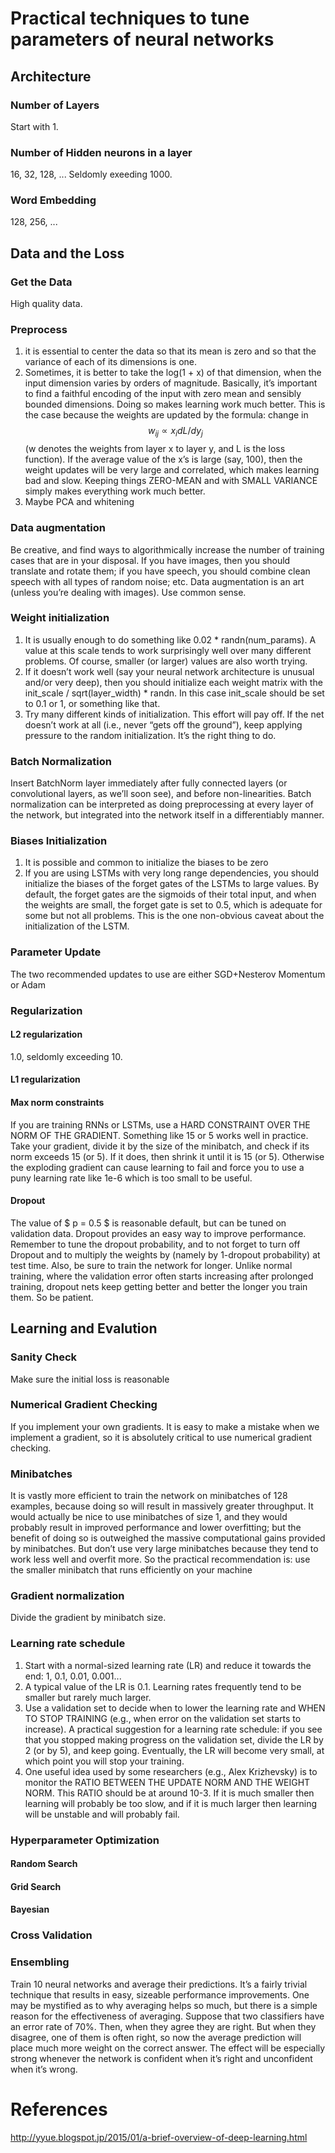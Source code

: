 # Practical techniques to tune parameters of neural networks


## Architecture

### Number of Layers
Start with 1.

### Number of Hidden neurons in a layer
16, 32, 128, ...
Seldomly exeeding 1000.

### Word Embedding
128, 256, ...

## Data and the Loss

### Get the Data
High quality data.

### Preprocess
1. it is essential to center the data so that its mean is zero and so that the variance of each of its dimensions is one. 
2. Sometimes, it is better to take the log(1 + x) of that dimension, when the input dimension varies by orders of magnitude. 
Basically, it’s important to find a faithful encoding of the input with zero mean and sensibly bounded dimensions. Doing so makes learning work much better. This is the case because the weights are updated by the formula: change in $$w_{ij} \propto x_idL/dy_j$$ (w denotes the weights from layer x to layer y, and L is the loss function). If the average value of the x’s is large (say, 100), then the weight updates will be very large and correlated, which makes learning bad and slow. Keeping things ZERO-MEAN and with SMALL VARIANCE simply makes everything work much better.
3. Maybe PCA and whitening

### Data augmentation
Be creative, and find ways to algorithmically increase the number of training cases that are in your disposal. If you have images, then you should translate and rotate them; if you have speech, you should combine clean speech with all types of random noise; etc. Data augmentation is an art (unless you’re dealing with images). Use common sense.

### Weight initialization
1. It is usually enough to do something like 0.02 * randn(num_params). A value at this scale tends to work surprisingly well over many different problems. Of course, smaller (or larger) values are also worth trying.
2. If it doesn’t work well (say your neural network architecture is unusual and/or very deep), then you should initialize each weight matrix with the init_scale / sqrt(layer_width) * randn. In this case init_scale should be set to 0.1 or 1, or something like that.
3. Try many different kinds of initialization. This effort will pay off. If the net doesn’t work at all (i.e., never “gets off the ground”), keep applying pressure to the random initialization. It’s the right thing to do.

### Batch Normalization
Insert BatchNorm layer immediately after fully connected layers (or convolutional layers, as we’ll soon see), and before non-linearities. Batch normalization can be interpreted as doing preprocessing at every layer of the network, but integrated into the network itself in a differentiably manner.

### Biases Initialization
1. It is possible and common to initialize the biases to be zero
2. If you are using LSTMs with very long range dependencies, you should initialize the biases of the forget gates of the LSTMs to large values. By default, the forget gates are the sigmoids of their total input, and when the weights are small, the forget gate is set to 0.5, which is adequate for some but not all problems. This is the one non-obvious caveat about the initialization of the LSTM.

### Parameter Update
The two recommended updates to use are either SGD+Nesterov Momentum or Adam


### Regularization

#### L2 regularization
1.0, seldomly exceeding 10.

#### L1 regularization

#### Max norm constraints
If you are training RNNs or LSTMs, use a HARD CONSTRAINT OVER THE NORM OF THE GRADIENT. Something like 15 or 5 works well in practice. Take your gradient, divide it by the size of the minibatch, and check if its norm exceeds 15 (or 5). If it does, then shrink it until it is 15 (or 5). Otherwise the exploding gradient can cause learning to fail and force you to use a puny learning rate like 1e-6 which is too small to be useful.

#### Dropout
The value of $ p = 0.5 $ is reasonable default, but can be tuned on validation data.
Dropout provides an easy way to improve performance. Remember to tune the dropout probability, and to not forget to turn off Dropout and to multiply the weights by (namely by 1-dropout probability) at test time. Also, be sure to train the network for longer. Unlike normal training, where the validation error often starts increasing after prolonged training, dropout nets keep getting better and better the longer you train them. So be patient.

## Learning and Evalution

### Sanity Check
Make sure the initial loss is reasonable

### Numerical Gradient Checking
If you implement your own gradients. It is easy to make a mistake when we implement a gradient, so it is absolutely critical to use numerical gradient checking. 

### Minibatches
It is vastly more efficient to train the network on minibatches of 128 examples, because doing so will result in massively greater throughput. 
It would actually be nice to use minibatches of size 1, and they would probably result in improved performance and lower overfitting; but the benefit of doing so is outweighed the massive computational gains provided by minibatches. But don’t use very large minibatches because they tend to work less well and overfit more. So the practical recommendation is: use the smaller minibatch that runs efficiently on your machine

### Gradient normalization
Divide the gradient by minibatch size.

### Learning rate schedule
1. Start with a normal-sized learning rate (LR) and reduce it towards the end: 1, 0.1, 0.01, 0.001...
2. A typical value of the LR is 0.1. Learning rates frequently tend to be smaller but rarely much larger.
3. Use a validation set to decide when to lower the learning rate and WHEN TO STOP TRAINING (e.g., when error on the validation set starts to increase). A practical suggestion for a learning rate schedule: if you see that you stopped making progress on the validation set, divide the LR by 2 (or by 5), and keep going. Eventually, the LR will become very small, at which point you will stop your training. 
4. One useful idea used by some researchers (e.g., Alex Krizhevsky) is to monitor the RATIO BETWEEN THE UPDATE NORM AND THE WEIGHT NORM. This RATIO should be at around 10-3. If it is much smaller then learning will probably be too slow, and if it is much larger then learning will be unstable and will probably fail.

### Hyperparameter Optimization

#### Random Search
#### Grid Search
#### Bayesian

### Cross Validation

### Ensembling
Train 10 neural networks and average their predictions. 
It’s a fairly trivial technique that results in easy, sizeable performance improvements. One may be mystified as to why averaging helps so much, but there is a simple reason for the effectiveness of averaging. Suppose that two classifiers have an error rate of 70%. Then, when they agree they are right. But when they disagree, one of them is often right, so now the average prediction will place much more weight on the correct answer. The effect will be especially strong whenever the network is confident when it’s right and unconfident when it’s wrong.

# References
http://yyue.blogspot.jp/2015/01/a-brief-overview-of-deep-learning.html
